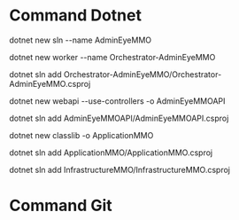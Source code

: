 # Command Dotnet

dotnet new sln --name AdminEyeMMO

dotnet new worker --name Orchestrator-AdminEyeMMO

dotnet sln add Orchestrator-AdminEyeMMO/Orchestrator-AdminEyeMMO.csproj

dotnet new webapi --use-controllers -o AdminEyeMMOAPI

dotnet sln add AdminEyeMMOAPI/AdminEyeMMOAPI.csproj

dotnet new classlib -o ApplicationMMO 

dotnet sln add ApplicationMMO/ApplicationMMO.csproj

dotnet sln add InfrastructureMMO/InfrastructureMMO.csproj


# Command Git